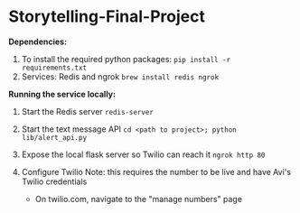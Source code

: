 # Storytelling-Final-Project

**Dependencies:**

1. To install the required python packages:
	`pip install -r requirements.txt`
2. Services: Redis and ngrok
	`brew install redis ngrok`

**Running the service locally:**

1. Start the Redis server
	`redis-server`
2. Start the text message API
	`cd <path to project>; python lib/alert_api.py`
3. Expose the local flask server so Twilio can reach it
	`ngrok http 80`
3. Configure Twilio
	Note: this requires the number to be live and have Avi's Twilio credentials
	
	* On twilio.com, navigate to the "manage numbers" page

